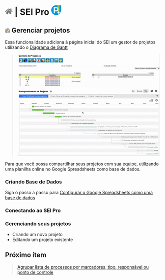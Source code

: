 # [![Home](../img/home.png)](../) |  SEI Pro ![Icone](../img/icon-32.png)

## ![SEI Pro Estilo Tabela](../img/icon-projetos.png) Gerenciar projetos

Essa funcionalidade adiciona à página inicial do SEI um gestor de projetos utilizando o [Diagrama de Gantt](https://pt.wikipedia.org/wiki/Diagrama_de_Gantt)

> ![Tela Estilo de Tabelas](../img/tela-projetos.gif) 

Para que você possa compartilhar seus projetos com sua equipe, utilizando uma planilha online no Google Spreadsheets como base de dados.

### Criando Base de Dados

Siga o passo a passo para [Configurar o Google Spreadsheets como uma base de dados](./pages/BASEDADOS.md)

### Conectando ao SEI Pro



### Gerenciando seus projetos

- Criando um novo projeto
- Editando um projeto existente

## Próximo item

> [Agrupar lista de processos por marcadores, tipo, responsável ou ponto de controle](./pages/AGRUPAR.md)
